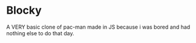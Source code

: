 # Blocky
A VERY basic clone of pac-man made in JS because i was bored and had nothing else to do that day.
